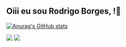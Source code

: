 

## Oiii eu sou Rodrigo Borges, !👋

[![Anurag's GitHub stats](https://github-readme-stats.vercel.app/api?username=DigoBorges)](https://github.com/DigoBorges/github-readme-stats)



 
  <a href = "mailto:digoblucas@gmail.com"><img src="https://img.shields.io/badge/-Gmail-%23333?style=for-the-badge&logo=gmail&logoColor=white" target="_blank"></a>
  <a href="[https://www.linkedin.com/in/rodrigo-borges-7b072149/]" target="_blank"><img src="https://img.shields.io/badge/-LinkedIn-%230077B5?style=for-the-badge&logo=linkedin&logoColor=white" target="_blank"></a> 
  
</div>

